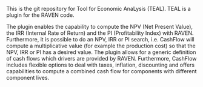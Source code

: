 This is the git repository for Tool for Economic AnaLysis (TEAL).
TEAL is a plugin for the RAVEN code.

The plugin enables the capability to compute the NPV (Net Present Value), the IRR (Internal Rate of Return) and the PI (Profitability Index) with RAVEN. Furthermore, 
it is possible to do an NPV, IRR or PI search, i.e. CashFlow will compute a multiplicative value (for example the production cost) so that the NPV, IRR or PI has 
a desired value. The plugin allows for a generic definition of cash flows which drivers are provided by RAVEN. Furthermore, CashFlow includes flexible options to
deal with taxes, inflation, discounting and offers  capabilities to compute a combined cash flow for components with different component lives.

